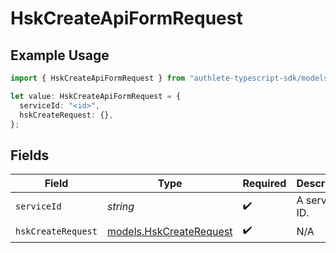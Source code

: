 # HskCreateApiFormRequest

## Example Usage

```typescript
import { HskCreateApiFormRequest } from "authlete-typescript-sdk/models/operations";

let value: HskCreateApiFormRequest = {
  serviceId: "<id>",
  hskCreateRequest: {},
};
```

## Fields

| Field                                                       | Type                                                        | Required                                                    | Description                                                 |
| ----------------------------------------------------------- | ----------------------------------------------------------- | ----------------------------------------------------------- | ----------------------------------------------------------- |
| `serviceId`                                                 | *string*                                                    | :heavy_check_mark:                                          | A service ID.                                               |
| `hskCreateRequest`                                          | [models.HskCreateRequest](../../models/hskcreaterequest.md) | :heavy_check_mark:                                          | N/A                                                         |